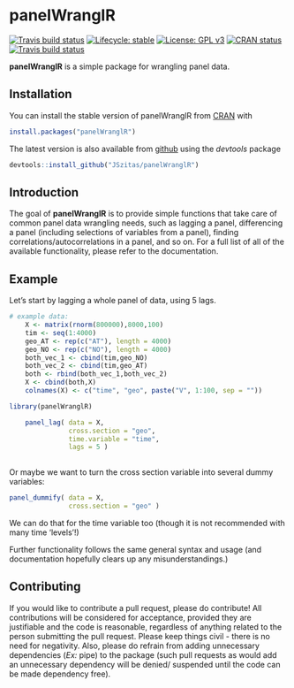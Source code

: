 
<!-- README.md is generated from README.Rmd. Please edit that file -->

# panelWranglR

<!-- badges: start -->

[![Travis build
status](https://travis-ci.org/JSzitas/panelWranglR.svg?branch=master)](https://travis-ci.org/JSzitas/panelWranglR)
[![Lifecycle:
stable](https://img.shields.io/badge/lifecycle-stable-green.svg)](https://www.tidyverse.org/lifecycle/#stable)
[![License: GPL
v3](https://img.shields.io/badge/License-GPLv3-blue.svg)](https://www.gnu.org/licenses/gpl-3.0)
[![CRAN
status](https://www.r-pkg.org/badges/version/panelWranglR)](https://CRAN.R-project.org/package=panelWranglR)
[![Travis build
status](https://travis-ci.org/JSzitas/tidyPanelR.svg?branch=master)](https://travis-ci.org/JSzitas/tidyPanelR)
<!-- badges: end -->

**panelWranglR** is a simple package for wrangling panel data.

## Installation

You can install the stable version of panelWranglR from
[CRAN](https://CRAN.R-project.org) with

``` r
install.packages("panelWranglR")
```

The latest version is also available from
[github](https://github.com/JSzitas/panelWranglR) using the *devtools*
package

``` r
devtools::install_github("JSzitas/panelWranglR")
```

## Introduction

The goal of **panelWranglR** is to provide simple functions that take
care of common panel data wrangling needs, such as lagging a panel,
differencing a panel (including selections of variables from a panel),
finding correlations/autocorrelations in a panel, and so on. For a full
list of all of the available functionality, please refer to the
documentation.

## Example

Let’s start by lagging a whole panel of data, using 5 lags.

``` r
# example data: 
    X <- matrix(rnorm(800000),8000,100)
    tim <- seq(1:4000)
    geo_AT <- rep(c("AT"), length = 4000)
    geo_NO <- rep(c("NO"), length = 4000)
    both_vec_1 <- cbind(tim,geo_NO)
    both_vec_2 <- cbind(tim,geo_AT)
    both <- rbind(both_vec_1,both_vec_2)
    X <- cbind(both,X)
    colnames(X) <- c("time", "geo", paste("V", 1:100, sep = ""))

library(panelWranglR)

    panel_lag( data = X, 
               cross.section = "geo",
               time.variable = "time",
               lags = 5 )    
    
```

Or maybe we want to turn the cross section variable into several dummy
variables:

``` r
panel_dummify( data = X,
               cross.section = "geo" )
```

We can do that for the time variable too (though it is not recommended
with many time ‘levels’\!)

Further functionality follows the same general syntax and usage (and
documentation hopefully clears up any misunderstandings.)

## Contributing

If you would like to contribute a pull request, please do contribute\!
All contributions will be considered for acceptance, provided they are
justifiable and the code is reasonable, regardless of anything related
to the person submitting the pull request. Please keep things civil -
there is no need for negativity. Also, please do refrain from adding
unnecessary dependencies (*Ex:* pipe) to the package (such pull requests
as would add an unnecessary dependency will be denied/ suspended until
the code can be made dependency free).
